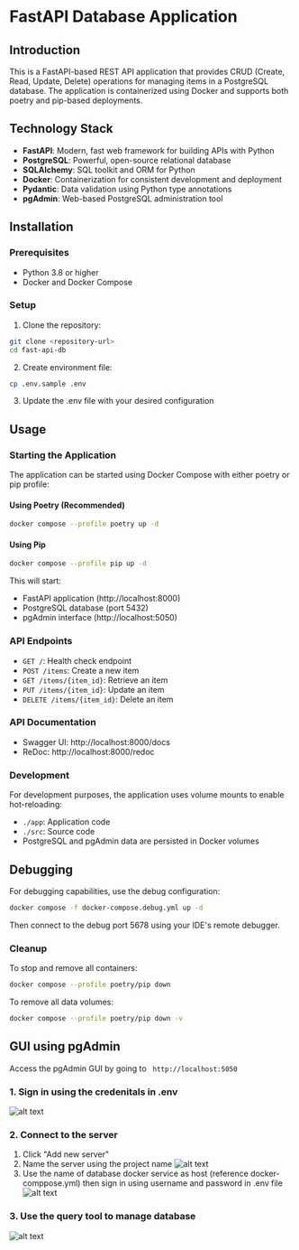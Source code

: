 # FastAPI Database Application

## Introduction

This is a FastAPI-based REST API application that provides CRUD (Create, Read, Update, Delete) operations for managing items in a PostgreSQL database. The application is containerized using Docker and supports both poetry and pip-based deployments.

## Technology Stack

- **FastAPI**: Modern, fast web framework for building APIs with Python
- **PostgreSQL**: Powerful, open-source relational database
- **SQLAlchemy**: SQL toolkit and ORM for Python
- **Docker**: Containerization for consistent development and deployment
- **Pydantic**: Data validation using Python type annotations
- **pgAdmin**: Web-based PostgreSQL administration tool

## Installation

### Prerequisites

- Python 3.8 or higher
- Docker and Docker Compose

### Setup

1. Clone the repository:

```bash
git clone <repository-url>
cd fast-api-db
```

2. Create environment file:

```bash
cp .env.sample .env
```

3. Update the .env file with your desired configuration

## Usage

### Starting the Application

The application can be started using Docker Compose with either poetry or pip profile:

#### Using Poetry (Recommended)

```bash
docker compose --profile poetry up -d
```

#### Using Pip

```bash
docker compose --profile pip up -d
```

This will start:

- FastAPI application (http://localhost:8000)
- PostgreSQL database (port 5432)
- pgAdmin interface (http://localhost:5050)

### API Endpoints

- `GET /`: Health check endpoint
- `POST /items`: Create a new item
- `GET /items/{item_id}`: Retrieve an item
- `PUT /items/{item_id}`: Update an item
- `DELETE /items/{item_id}`: Delete an item

### API Documentation

- Swagger UI: http://localhost:8000/docs
- ReDoc: http://localhost:8000/redoc

### Development

For development purposes, the application uses volume mounts to enable hot-reloading:

- `./app`: Application code
- `./src`: Source code
- PostgreSQL and pgAdmin data are persisted in Docker volumes

## Debugging

For debugging capabilities, use the debug configuration:

```bash
docker compose -f docker-compose.debug.yml up -d
```

Then connect to the debug port 5678 using your IDE's remote debugger.

### Cleanup

To stop and remove all containers:

```bash
docker compose --profile poetry/pip down
```

To remove all data volumes:

```bash
docker compose --profile poetry/pip down -v
```

## GUI using pgAdmin

Access the pgAdmin GUI by going to ` http://localhost:5050`

### 1. Sign in using the credenitals in .env

![alt text](image.png)

### 2. Connect to the server

1. Click "Add new server"
2. Name the server using the project name
   ![alt text](image-1.png)
3. Use the name of database docker service as host (reference docker-comppose.yml) then sign in using username and password in .env file
   ![alt text](image-2.png)

### 3. Use the query tool to manage database

![alt text](image-3.png)
